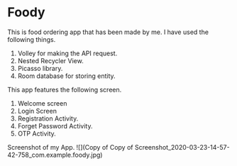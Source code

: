 # Foody
This is food ordering app that has been made by me. I have used the following things.
1. Volley for making the API request.
2. Nested Recycler View.
3. Picasso library.
4. Room database for storing entity.

This app features the following screen.

1. Welcome screen
2. Login Screen
3. Registration Activity.
4. Forget Password Activity.
5. OTP Activity.

Screenshot of my App.
![](Copy of Copy of Screenshot_2020-03-23-14-57-42-758_com.example.foody.jpg)
